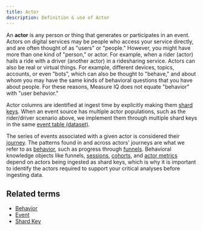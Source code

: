 ```yaml
---
title: Actor
description: Definition & use of Actor
---
```


An **actor** is any person or thing that generates or participates in an event. Actors on digital services may be people who access your service directly, and are often thought of as "users" or "people." However, you might have more than one kind of "person," or actor. For example, when a rider (actor) hails a ride with a driver (another actor) in a ridesharing service. Actors can also be real or virtual things. For example, different devices, topics, accounts, or even "bots", which can also be thought to "behave," and about whom you may have the same kinds of behavioral questions that you have about people. For these reasons, Measure IQ does not equate "behavior" with "user behavior."

Actor columns are identified at ingest time by explicitly making them [shard keys](shard-key-colocated-shard-key). When an event source has multiple actor populations, such as the rider/driver scenario above, we implement them through multiple shard keys in the same [event table (dataset)](dataset-table).

The series of events associated with a given actor is considered their [journey](journey-actor-user). The patterns found in and across actors' journeys are what we refer to as [behavior](behavior), such as progress through [funnels](funnel). Behavioral knowledge objects like funnels, [sessions](session), [cohorts](cohort), and [actor metrics](per-actor-metric) depend on actors being ingested as shard keys, which is why it is important to identify the actors required to support your critical analyses before ingesting data.

## Related terms

- [Behavior](behavior)
- [Event](event)
- [Shard Key](shard-key-colocated-shard-key)
